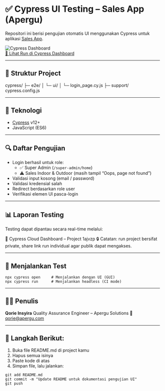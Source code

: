 # ✅ Cypress UI Testing – Sales App (Apergu)

Repositori ini berisi pengujian otomatis UI menggunakan Cypress untuk aplikasi [Sales App](https://sales-app-apergu.vercel.app/).

![Cypress Dashboard](https://img.shields.io/badge/Cypress-Tested-brightgreen?logo=cypress)  
[🔗 Lihat Run di Cypress Dashboard](https://cloud.cypress.io/projects/1ajvzp/runs)

---

## 📁 Struktur Project

cypress/
├─ e2e/
│  └─ ui/
│     └─ login_page.cy.js
├─ support/
cypress.config.js

---

## 🚀 Teknologi

- [Cypress](https://www.cypress.io/) v12+
- JavaScript (ES6)

---

## 🔍 Daftar Pengujian

- Login berhasil untuk role:
  - ✅ Super Admin (`/super-admin/home`)
  - ⚠️ Sales Indoor & Outdoor (masih tampil “Oops, page not found”)
- Validasi input kosong (email / password)
- Validasi kredensial salah
- Redirect berdasarkan role user
- Verifikasi elemen UI pasca-login

---

## 📊 Laporan Testing

Testing dapat dipantau secara real-time melalui:

🔗 Cypress Cloud Dashboard – Project 1ajvzp
🔒 Catatan: run project bersifat private, share link run individual agar publik dapat mengakses.

---

## 🧪 Menjalankan Test

```
npx cypress open     # Menjalankan dengan UI (GUI)
npx cypress run      # Menjalankan headless (CI mode)
```

---

## 👩‍💻 Penulis

**Qorie Insyira**
Quality Assurance Engineer – Apergu Solutions
📧 qorie@apergu.com

---

## 📝 Langkah Berikut:
1.	Buka file README.md di project kamu
2.	Hapus semua isinya
3.	Paste kode di atas
4.	Simpan file, lalu jalankan: 
 ```
git add README.md
git commit -m "Update README untuk dokumentasi pengujian UI"
git push
```
